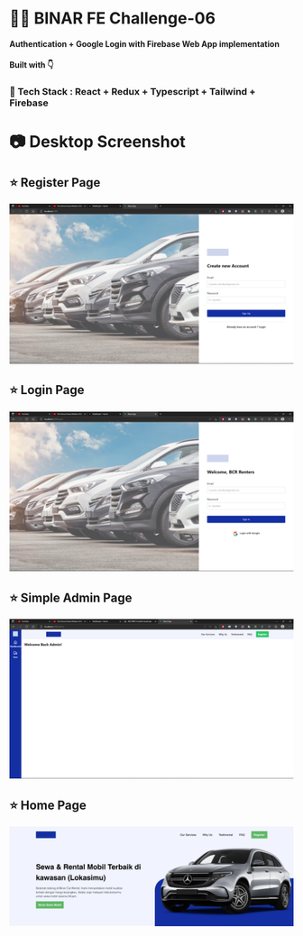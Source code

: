 # :closed_lock_with_key::key: BINAR FE Challenge-06
#### Authentication + Google Login with Firebase Web App implementation
#### Built with :point_down:
### :trumpet: Tech Stack : React + Redux + Typescript + Tailwind + Firebase

# :camera: Desktop Screenshot
## :star: Register Page
![Register Page](./public/images/screenshot/ss-desktop-register-page.png)
<br>
## :star: Login Page
![Login Page](./public/images/screenshot/ss-desktop-login-page.png)
<br>
## :star: Simple Admin Page
![Admin Page](./public/images/screenshot/ss-desktop-admin-page.png)
<br>
## :star: Home Page
![Home Page](./public/images/screenshot/ss-desktop-home-page.PNG)
<br>